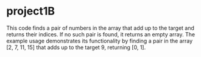 # project1B
This code finds a pair of numbers in the array that add up to the target and returns their indices. If no such pair is found, it returns an empty array. The example usage demonstrates its functionality by finding a pair in the array [2, 7, 11, 15] that adds up to the target 9, returning [0, 1].
